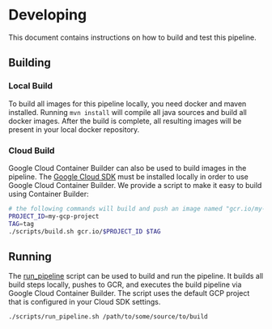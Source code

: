 # Developing

This document contains instructions on how to build and test this pipeline.

## Building
### Local Build
To build all images for this pipeline locally, you need docker and maven installed. Running 
`mvn install` will compile all java sources and build all docker images. After the build is complete, 
all resulting images will be present in your local docker repository.

### Cloud Build
Google Cloud Container Builder can also be used to build images in the pipeline. The 
[Google Cloud SDK](https://cloud.google.com/sdk/) must be installed locally in order to use Google
Cloud Container Builder. We provide a script to make it easy to build using Container Builder:

```bash
# the following commands will build and push an image named "gcr.io/my-gcp-project/runtime-builder:tag"
PROJECT_ID=my-gcp-project
TAG=tag
./scripts/build.sh gcr.io/$PROJECT_ID $TAG
```

## Running
The [run_pipeline](scripts/run_pipeline.sh) script can be used to build and run the pipeline. It 
builds all build steps locally, pushes to GCR, and executes the build pipeline via Google Cloud 
Container Builder. The script uses the default GCP project that is configured in your Cloud SDK
settings.
```bash
./scripts/run_pipeline.sh /path/to/some/source/to/build
```
